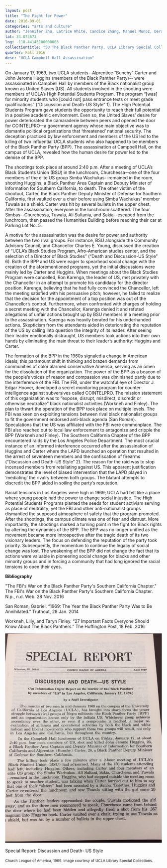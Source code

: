 ```yaml
---
layout: post
title: "The Fight for Power"
date: 2016-09-01
categories: "arts and culture"
author: "Jennifer Zhu, Latrice White, Candice Zhang, Manuel Munoz, Deran Chan, Leilani Dulguerov"
lat: 34.073673
lng: -118.44145100000003
collectiontitle: "50 The Black Panther Party, UCLA Library Special Collections"
quarter: Fall 2016
desc: "UCLA Campbell Hall Assassination"
---
```

On January 17, 1969, two UCLA students--Alprentice “Bunchy” Carter and John Jerome Huggins (members of the Black Panther Party)-- were assassinated in Campbell Hall by members of the Black nationalist group known as United Slaves (US). All students involved in the shooting were members of UCLA’s High Potential Students Program. The program “[was] for minority students who [could not] pass entrance tests or meet grade qualifications” (“Discussion and Death-US Style” 1). The High Potential Students Program gave students the opportunity to reach their full potential in a positive academic environment. Even so, the United Slaves’ desire for power deteriorated the camaraderie between peers and opened the door for COINTELPRO--a government agency whose main objective was to dismantle political organizations that ‘threatened’ national security. The deception practiced by law enforcement and members of the US led to the killing of two influential UCLA students who also happened to be members of the Black Panther Party (BPP). The assassination at Campbell Hall, on the campus of UCLA, revealed how the human desire for power led to the demise of the BPP.

The shootings took place at around 2:40 p.m. After a meeting of UCLA’s Black Students Union (BSU) in the lunchroom, Churchessa--one of the four members of the elite US group Simba Wachukas--remained in the room, shooting Huggins, a Black Panther Area Captain and Deputy Minister of Information for Southern California, to death. The other victim of the shootout, Carter, the Black Panther Deputy Minister of Defense for Southern California, first vaulted over a chair before using Simba Wachukas’ member Tuwala as a shield. Carter was hit by several bullets in the upper chest. After the assassination, everyone in the lunchroom scattered. The four Simbas--Churchessa, Tuwala, Ali Sultania, and Sakia--escaped from the lunchroom, then passed the Humanities Building before reaching their car at Parking Lot No. 5.

A motive for the assassination was the desire for power and authority between the two rival groups. For instance, BSU alongside the Community Advisory Council, and Chancellor Charles E. Young, discussed the creation of “UCLA’s Black Studies Program, Afro-American studies center, and the selection of a Director of Black Studies” (“Death and Discussion-US Style” 6). Both the BPP and US were eager to spearhead social change with the creation of the aforementioned programs, yet the initial discussions were mainly led by Carter and Huggins. When meetings about the Black Studies Program were cancelled, Ron Karenga, the leader of US, met privately with the Chancellor in an attempt to promote his candidacy for the director position. Karenga, believing that he had fully convinced the Chancellor, left the meeting satisfied with his persuasive pitch; however, he failed to realize that the decision for the appointment of a top position was out of the Chancellor’s control. Furthermore, when confronted with charges of holding a secret meeting with the Chancellor, Karenga denied it and refuted allegations of unfair actions brought up by BSU members in a meeting prior to the assassination. Karenga was heavily berated for his underhanded actions. Skepticism from the attendants aided in deteriorating the reputation of the US by calling into question the integrity of its leader. After seeing their leader emotionally distraught, US members took actions into their own hands by eliminating the main threat to their leader’s authority: Huggins and Carter.

The formation of the BPP in the 1960s signaled a change in American ideals; this paramount shift in thinking and brazen demands from communities of color alarmed conservative America, serving as an omen for the dissolution of the organization. The power of the BPP as a beacon of the people’s voices of reason and compassion was diminished partly due to the interference of the FBI. The FBI, under the watchful eye of Director J. Edgar Hoover, developed a secret monitoring program for counter-intelligence against subversives called COINTELPRO. The mission statement of this organization was to “expose, disrupt, misdirect, discredit or otherwise neutralize” black nationalist activities (Workneh and Finley). The plan to thwart the operation of the BPP took place on multiple levels. The FBI was keen on exploiting tensions between rival black nationalist groups to fit the government endorsed anti-black agenda (San Roman). Speculations that the US was affiliated with the FBI were commonplace. The FBI also reached out to local law enforcement to antagonize and cripple the BPP (Workneh and Finley). The Southern California Chapter of the BPP encountered raids by the Los Angeles Police Department. The most crucial instance of an informed interference occurred after the assassination of Huggins and Carter where the LAPD launched an operation that resulted in the arrest of seventeen members and the confiscation of firearms (“Discussion and Death-US Style” 2). The reason for the raid was to stop incensed members from retaliating against US. This apparent justification demonstrates the level of biased intervention that the LAPD played in ‘mediating’ the rivalry between both groups. The blatant attempts to discredit the BPP aided in soiling the party’s reputation.

Racial tensions in Los Angeles were high in 1969; UCLA had felt like a place where young people had the power to change social injustice. The High Potential Students Programs planted the seeds for student activism serving as place of neutrality; yet the FBI and other anti-nationalist groups dismantled the supposed atmosphere of safety that the program promoted. After the shootings, the campus climate was one of fear and distrust. More importantly, the shootings marked a turning point in the fight for Black rights by altering the dynamics of the BPP.  The BPP was no longer unified as the movement became more introspective after the tragic death of its two visionary leaders. The focus on defending the reputation of the party took priority. Subsequently, the momentum to continue the legacy of social change was lost. The weakening of the BPP did not change the fact that its actions were valuable in pioneering social change for blacks and other minority groups and in forcing a community that had long ignored the racial tensions to open their eyes.


**Bibliography**

&quot;The FBI's War on the Black Panther Party's Southern California Chapter.&quot; The FBI's War on the Black Panther Party's Southern California Chapter. N.p., n.d. Web. 28 Nov. 2016 

San Roman, Gabriel. “1969: The Year the Black Panther Party Was to Be Annihilated.” Truthout, 28 Jan. 2014

Workneh, Lilly, and Taryn Finley. <ref target="http://www.huffingtonpost.com/entry/27-important-facts-everyone-should-know-about-the-black-panthers_us_56c4d853e4b08ffac1276462" type="url"> “27 Important Facts Everyone Should Know About The Black Panthers.” </ref> The Huffington Post, 18 Feb. 2016


<img src='../images/specialreport.JPG' alt='Report on the shooting at Campbell Hall (UCLA)'>
<figcaption><p>Special Report: Discussion and Death- US Style</p><p><small>Church League of America, 1969. Image courtesy of UCLA Library Special Collections.</small></p>
